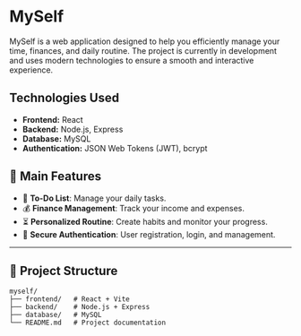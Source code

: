# MySelf

MySelf is a web application designed to help you efficiently manage your time, finances, and daily routine. The project is currently in development and uses modern technologies to ensure a smooth and interactive experience.

## Technologies Used

- **Frontend:** React
- **Backend:** Node.js, Express
- **Database:** MySQL
- **Authentication:** JSON Web Tokens (JWT), bcrypt

## 📌 Main Features

- 📅 **To-Do List**: Manage your daily tasks.
- 💰 **Finance Management**: Track your income and expenses.
- ⏳ **Personalized Routine**: Create habits and monitor your progress.
- 🔐 **Secure Authentication**: User registration, login, and management.

---

## 📄 Project Structure

```
myself/
├── frontend/   # React + Vite
├── backend/    # Node.js + Express
├── database/   # MySQL
└── README.md   # Project documentation
```
